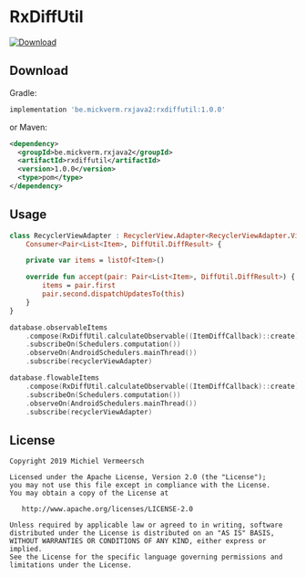 RxDiffUtil
==========
[ ![Download](https://api.bintray.com/packages/mickverm/maven/RxDiffUtil/images/download.svg) ](https://bintray.com/mickverm/maven/RxDiffUtil/_latestVersion)

Download
--------
Gradle:
````groovy
implementation 'be.mickverm.rxjava2:rxdiffutil:1.0.0'
````

or Maven:
````xml
<dependency>
  <groupId>be.mickverm.rxjava2</groupId>
  <artifactId>rxdiffutil</artifactId>
  <version>1.0.0</version>
  <type>pom</type>
</dependency>
````

Usage
-----

````kotlin
class RecyclerViewAdapter : RecyclerView.Adapter<RecyclerViewAdapter.ViewHolder>(), 
    Consumer<Pair<List<Item>, DiffUtil.DiffResult> {

    private var items = listOf<Item>()

    override fun accept(pair: Pair<List<Item>, DiffUtil.DiffResult>) {
        items = pair.first
        pair.second.dispatchUpdatesTo(this)
    }
}
````

````kotlin
database.observableItems
	.compose(RxDiffUtil.calculateObservable((ItemDiffCallback)::create))
	.subscribeOn(Schedulers.computation())
	.observeOn(AndroidSchedulers.mainThread())
	.subscribe(recyclerViewAdapter)

database.flowableItems
	.compose(RxDiffUtil.calculateObservable((ItemDiffCallback)::create))
	.subscribeOn(Schedulers.computation())
	.observeOn(AndroidSchedulers.mainThread())
	.subscribe(recyclerViewAdapter)
````

License
-------

    Copyright 2019 Michiel Vermeersch

    Licensed under the Apache License, Version 2.0 (the "License");
    you may not use this file except in compliance with the License.
    You may obtain a copy of the License at

       http://www.apache.org/licenses/LICENSE-2.0

    Unless required by applicable law or agreed to in writing, software
    distributed under the License is distributed on an "AS IS" BASIS,
    WITHOUT WARRANTIES OR CONDITIONS OF ANY KIND, either express or implied.
    See the License for the specific language governing permissions and
    limitations under the License.
